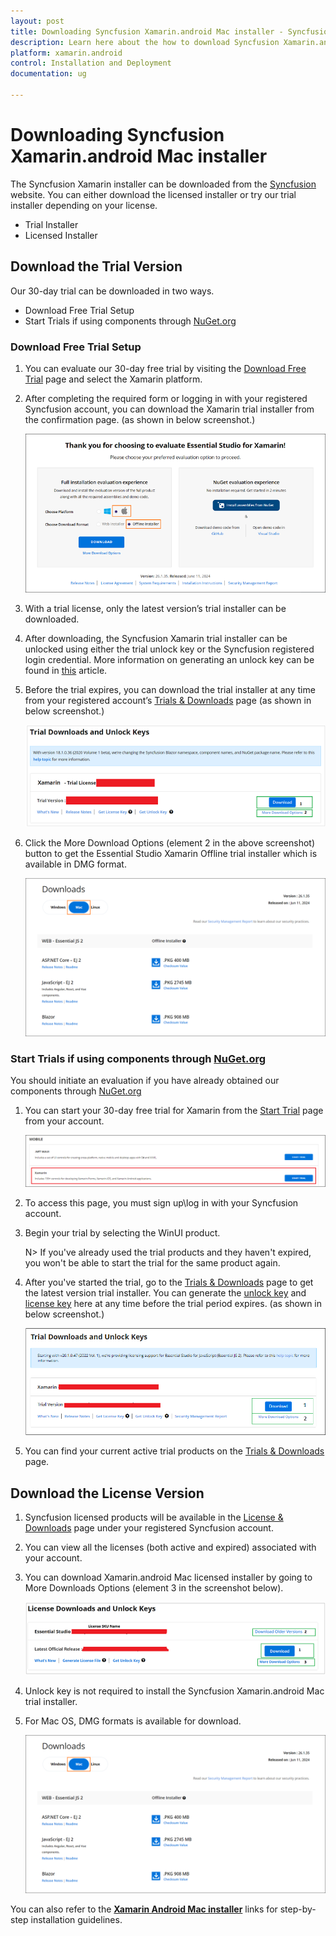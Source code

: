 ```yaml
---
layout: post
title: Downloading Syncfusion Xamarin.android Mac installer - Syncfusion
description: Learn here about the how to download Syncfusion Xamarin.android mac installer packages from syncfusion website.
platform: xamarin.android
control: Installation and Deployment
documentation: ug

---
```


# Downloading Syncfusion Xamarin.android Mac installer

The Syncfusion Xamarin installer can be downloaded from the [Syncfusion](https://www.syncfusion.com/xamarin-ui-controls) website. You can either download the licensed installer or try our trial installer depending on your license. 

   -	Trial Installer
   -	Licensed Installer


## Download the Trial Version

Our 30-day trial can be downloaded in two ways.

   * Download Free Trial Setup
   * Start Trials if using components through [NuGet.org](https://www.nuget.org/packages?q=syncfusion)


### Download Free Trial Setup

1. You can evaluate our 30-day free trial by visiting the [Download Free Trial](https://www.syncfusion.com/downloads) page and select the Xamarin platform.
2. After completing the required form or logging in with your registered Syncfusion account, you can download the Xamarin trial installer from the confirmation page. (as shown in below screenshot.) 
   
   ![Trial and downloads of Syncfusion Essential Studio](images/trial-confirmation.png)
   
3. With a trial license, only the latest version’s trial installer can be downloaded.
4. After downloading, the Syncfusion Xamarin trial installer can be unlocked using either the trial unlock key or the Syncfusion registered login credential. More information on generating an unlock key can be found in [this](https://www.syncfusion.com/kb/8069/how-to-generate-unlock-key-for-essentials-studio-products) article.
5. Before the trial expires, you can download the trial installer at any time from your registered account’s [Trials & Downloads](https://www.syncfusion.com/account/manage-trials/downloads) page (as shown in below screenshot.)
 
   ![Trial and downloads of Syncfusion Essential Studio](images/trial-download.png)

6. Click the More Download Options (element 2 in the above screenshot) button to get the Essential Studio Xamarin Offline trial installer which is available in DMG format.

   ![License and downloads of Syncfusion Essential Studio](images/Mac_Download.png)
   
### Start Trials if using components through [NuGet.org](https://www.nuget.org/packages?q=syncfusion)

You should initiate an evaluation if you have already obtained our components through [NuGet.org](https://www.nuget.org/packages?q=syncfusion)

1. You can start your 30-day free trial for Xamarin from the [Start Trial](https://www.syncfusion.com/account/manage-trials/start-trials) page from your account.
   
   ![Trial and downloads of Syncfusion Essential Studio](images/start-trial-download.png)
   
2. To access this page, you must sign up\log in with your Syncfusion account.
3. Begin your trial by selecting the WinUI product. 

   N> If you've already used the trial products and they haven't expired, you won't be able to start the trial for the same product again.

4. After you've started the trial, go to the [Trials & Downloads](https://www.syncfusion.com/account/manage-trials/downloads) page to get the latest version trial installer. You can generate the [unlock key](https://www.syncfusion.com/kb/8069/how-to-generate-unlock-key-for-essentials-studio-products) and [license key](https://help.syncfusion.com/xamarin-android/licensing/how-to-generate) here at any time before the trial period expires. (as shown in below screenshot.)

   ![License and downloads of Syncfusion Essential Studio](images/start-trial-download-installer.png)

5. You can find your current active trial products on the [Trials & Downloads](https://www.syncfusion.com/account/manage-trials/downloads) page.
   

## Download the License Version

1. Syncfusion licensed products will be available in the [License & Downloads](https://www.syncfusion.com/account/downloads) page under your registered Syncfusion account.
2. You can view all the licenses (both active and expired) associated with your account.
3. You can download Xamarin.android Mac licensed installer by going to More Downloads Options (element 3 in the screenshot below).

   ![License and downloads of Syncfusion Essential Studio](images/license-download.png)
   
4. Unlock key is not required to install the Syncfusion Xamarin.android Mac trial installer.   
5. For Mac OS, DMG formats is available for download.
   
   ![License and downloads of Syncfusion Essential Studio](images/Mac_Download.PNG)
	
	
You can also refer to the [**Xamarin Android Mac installer**](https://help.syncfusion.com/xamarin-android/installation/mac-installer/how-to-install) links for step-by-step installation guidelines.	